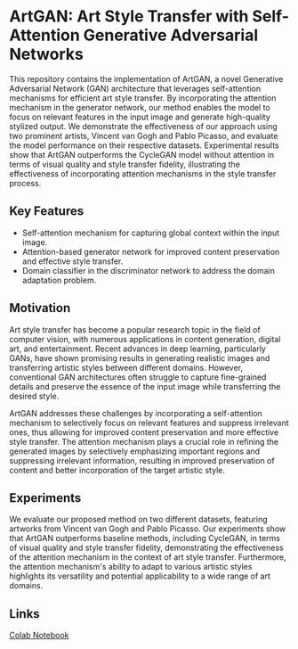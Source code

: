 # ArtGAN: Art Style Transfer with Self-Attention Generative Adversarial Networks

This repository contains the implementation of ArtGAN, a novel Generative Adversarial Network (GAN) architecture that leverages self-attention mechanisms for efficient art style transfer. By incorporating the attention mechanism in the generator network, our method enables the model to focus on relevant features in the input image and generate high-quality stylized output. We demonstrate the effectiveness of our approach using two prominent artists, Vincent van Gogh and Pablo Picasso, and evaluate the model performance on their respective datasets. Experimental results show that ArtGAN outperforms the CycleGAN model without attention in terms of visual quality and style transfer fidelity, illustrating the effectiveness of incorporating attention mechanisms in the style transfer process.

## Key Features
* Self-attention mechanism for capturing global context within the input image.
* Attention-based generator network for improved content preservation and effective style transfer.
* Domain classifier in the discriminator network to address the domain adaptation problem.

## Motivation
Art style transfer has become a popular research topic in the field of computer vision, with numerous applications in content generation, digital art, and entertainment. Recent advances in deep learning, particularly GANs, have shown promising results in generating realistic images and transferring artistic styles between different domains. However, conventional GAN architectures often struggle to capture fine-grained details and preserve the essence of the input image while transferring the desired style.

ArtGAN addresses these challenges by incorporating a self-attention mechanism to selectively focus on relevant features and suppress irrelevant ones, thus allowing for improved content preservation and more effective style transfer. The attention mechanism plays a crucial role in refining the generated images by selectively emphasizing important regions and suppressing irrelevant information, resulting in improved preservation of content and better incorporation of the target artistic style.

## Experiments
We evaluate our proposed method on two different datasets, featuring artworks from Vincent van Gogh and Pablo Picasso. Our experiments show that ArtGAN outperforms baseline methods, including CycleGAN, in terms of visual quality and style transfer fidelity, demonstrating the effectiveness of the attention mechanism in the context of art style transfer. Furthermore, the attention mechanism's ability to adapt to various artistic styles highlights its versatility and potential applicability to a wide range of art domains.


## Links
[Colab Notebook](https://colab.research.google.com/drive/1RdiFb3f2PJEXHQFulwZDqcPdGGko0r7g?usp=sharing)
